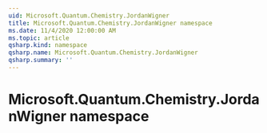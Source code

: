 ```yaml
---
uid: Microsoft.Quantum.Chemistry.JordanWigner
title: Microsoft.Quantum.Chemistry.JordanWigner namespace
ms.date: 11/4/2020 12:00:00 AM
ms.topic: article
qsharp.kind: namespace
qsharp.name: Microsoft.Quantum.Chemistry.JordanWigner
qsharp.summary: ''
---
```


# Microsoft.Quantum.Chemistry.JordanWigner namespace



